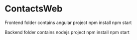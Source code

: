 # ContactsWeb
Frontend folder contains angular project
  npm install
  npm start

Backend folder contains nodejs project
  npm install
  npm start

